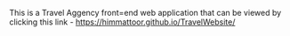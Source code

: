 This is a Travel Aggency front=end web application that can be viewed by clicking this link - https://himmattoor.github.io/TravelWebsite/

